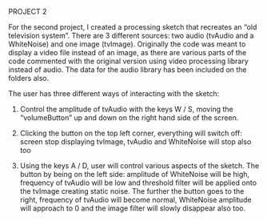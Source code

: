 PROJECT 2

For the second project, I created a processing sketch that recreates an “old television system”. There are 3 different sources: two audio (tvAudio and a WhiteNoise) and one image (tvImage). Originally the code was meant to display a video file instead of an image, as there are various parts of the code commented with the original version using video processing library instead of audio. The data for the audio library has been included on the folders also. 

The user has three different ways of interacting with the sketch:
1.	Control the amplitude of tvAudio with the keys W / S, moving the “volumeButton” up and down on the right hand side of the screen.

2.	Clicking the button on the top left corner, everything will switch off: screen stop displaying tvImage, tvAudio and WhiteNoise will stop also too


3.	Using the keys A / D, user will control various aspects of the sketch. The button by being on the left side: amplitude of WhiteNoise will be high, frequency of tvAudio will be low and threshold filter will be applied onto the tvImage creating static noise. The further the button goes to the right, frequency of tvAudio will become normal, WhiteNoise amplitude will approach to 0 and the image filter will slowly disappear also too.
